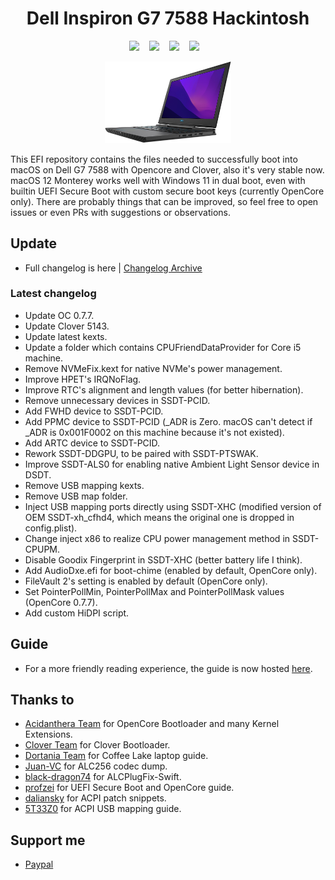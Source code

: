 <h1 align="center"> Dell Inspiron G7 7588 Hackintosh </h1>

<p align="center">
  <a href="https://www.apple.com/macos/monterey/">
    <img src="https://img.shields.io/badge/macOS-12.1-red"></a> &nbsp;&nbsp;
  <a href="https://www.dell.com/support/home/en-vn/drivers/driversdetails?driverid=g8n87&oscode=wt64a&productcode=g-series-15-7588-laptop">
    <img src="https://img.shields.io/badge/BIOS-1.18-blue"></a> &nbsp;&nbsp;
  <a href="https://github.com/acidanthera/OpenCorePkg">
    <img src="https://img.shields.io/badge/OpenCore-0.7.7-12AED6"></a> &nbsp;&nbsp;
  <a href="https://github.com/CloverHackyColor/CloverBootloader">
    <img src="https://img.shields.io/badge/Clover-5143-00CC00"></a> &nbsp;&nbsp;
</p>

<p align="center">
  <img src="./asset/g7.png" alt="Dell G7 7588" width="40%">
</p>

This EFI repository contains the files needed to successfully boot into macOS on Dell G7 7588 with Opencore and Clover, also it's very stable now. macOS 12 Monterey works well with Windows 11 in dual boot, even with builtin UEFI Secure Boot with custom secure boot keys (currently OpenCore only). There are probably things that can be improved, so feel free to open issues or even PRs with suggestions or observations.

## Update

* Full changelog is here | [Changelog Archive](https://github.com/aksm-unmei/Dell-Inspiron-G7-7588-Hackintosh/blob/main/Changelog.md)

### Latest changelog

- Update OC 0.7.7.
- Update Clover 5143.
- Update latest kexts.
- Update a folder which contains CPUFriendDataProvider for Core i5 machine.
- Remove NVMeFix.kext for native NVMe's power management.
- Improve HPET's IRQNoFlag.
- Improve RTC's alignment and length values (for better hibernation).
- Remove unnecessary devices in SSDT-PCID.
- Add FWHD device to SSDT-PCID.
- Add PPMC device to SSDT-PCID (_ADR is Zero. macOS can't detect if _ADR is 0x001F0002 on this machine because it's not existed).
- Add ARTC device to SSDT-PCID.
- Rework SSDT-DDGPU, to be paired with SSDT-PTSWAK.
- Improve SSDT-ALS0 for enabling native Ambient Light Sensor device in DSDT.
- Remove USB mapping kexts.
- Remove USB map folder.
- Inject USB mapping ports directly using SSDT-XHC (modified version of OEM SSDT-xh_cfhd4, which means the original one is dropped in config.plist).
- Change inject x86 to realize CPU power management method in SSDT-CPUPM.
- Disable Goodix Fingerprint in SSDT-XHC (better battery life I think).
- Add AudioDxe.efi for boot-chime (enabled by default, OpenCore only).
- FileVault 2's setting is enabled by default (OpenCore only).
- Set PointerPollMin, PointerPollMax and PointerPollMask values (OpenCore 0.7.7).
- Add custom HiDPI script.

## Guide

* For a more friendly reading experience, the guide is now hosted [here](https://aksm-unmei.github.io/hackintosh-guide/dell-g7/).

<h2>Thanks to</h2>

* [Acidanthera Team](https://github.com/acidanthera) for OpenCore Bootloader and many Kernel Extensions.
* [Clover Team](https://github.com/CloverHackyColor/CloverBootloader) for Clover Bootloader.
* [Dortania Team](https://dortania.github.io/OpenCore-Install-Guide/config-laptop.plist/coffee-lake.html) for Coffee Lake laptop guide.
* [Juan-VC](https://github.com/Juan-VC/Hackintosh-macOS-Dell-G7-7588/blob/main/codec_dump.txt) for ALC256 codec dump.
* [black-dragon74](https://github.com/black-dragon74/ALCPlugFix-Swift) for ALCPlugFix-Swift.
* [profzei](https://github.com/profzei/Matebook-X-Pro-2018/wiki/Enable-BIOS-Secure-Boot-with-OpenCore) for UEFI Secure Boot and OpenCore guide.
* [daliansky](https://github.com/daliansky/OC-little) for ACPI patch snippets.
* [5T33Z0](https://github.com/5T33Z0/OC-Little-Translated/tree/main/03_USB_Fixes/ACPI_Mapping_USB_Ports) for ACPI USB mapping guide.

<h2>Support me</h2>

* [Paypal](https://www.paypal.me/tekun0lxrd)
